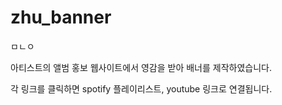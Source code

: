 # zhu_banner
ㅁㄴㅇ

아티스트의 앨범 홍보 웹사이트에서 영감을 받아 배너를 제작하였습니다.

각 링크를 클릭하면 spotify 플레이리스트, youtube 링크로 연결됩니다.
